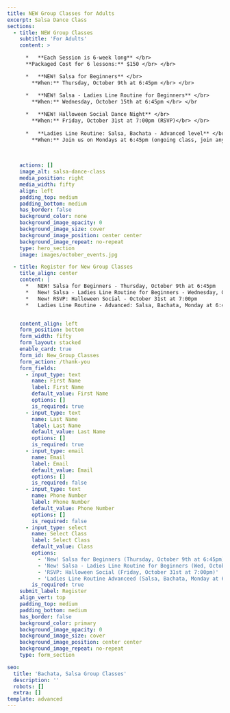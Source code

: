 ```yaml
---
title: NEW Group Classes for Adults
excerpt: Salsa Dance Class
sections:
  - title: NEW Group Classes
    subtitle: 'For Adults'
    content: >

      *   **Each Session is 6-week long** </br>
      **Packaged Cost for 6 lessons:** $150 </br> </br>

      *   **NEW! Salsa for Beginners** </br>
        **When:** Thursday, October 9th at 6:45pm </br> </br>

      *   **NEW! Salsa - Ladies Line Routine for Beginners** </br>
        **When:** Wednesday, October 15th at 6:45pm </br> </br
                                                            
      *   **NEW! Halloween Social Dance Night** </br>
        **When:** Friday, October 31st at 7:00pm (RSVP)</br> </br>
        
      *   **Ladies Line Routine: Salsa, Bachata - Advanced level** </br>
        **When:** Join us on Mondays at 6:45pm (ongoing class, join any time) </br> </br>
         
    
   
    actions: []
    image_alt: salsa-dance-class
    media_position: right
    media_width: fifty
    align: left
    padding_top: medium
    padding_bottom: medium
    has_border: false
    background_color: none
    background_image_opacity: 0
    background_image_size: cover
    background_image_position: center center
    background_image_repeat: no-repeat
    type: hero_section
    image: images/october_events.jpg

  - title: Register for New Group Classes
    title_align: center
    content: |
      *   NEW! Salsa for Beginners - Thursday, October 9th at 6:45pm
      *   New! Salsa - Ladies Line Routine for Beginners - Wednesday, October 15th at 6:45pm
      *   New! RSVP: Halloween Social - October 31st at 7:00pm
      *   Ladies Line Routine - Advanced: Salsa, Bachata, Monday at 6:45pm


    content_align: left
    form_position: bottom
    form_width: fifty
    form_layout: stacked
    enable_card: true
    form_id: New_Group_Classes
    form_action: /thank-you
    form_fields:
      - input_type: text
        name: First Name
        label: First Name
        default_value: First Name
        options: []
        is_required: true
      - input_type: text
        name: Last Name
        label: Last Name
        default_value: Last Name
        options: []
        is_required: true
      - input_type: email
        name: Email
        label: Email
        default_value: Email
        options: []
        is_required: false
      - input_type: text
        name: Phone Number
        label: Phone Number
        default_value: Phone Number
        options: []
        is_required: false
      - input_type: select
        name: Select Class
        label: Select Class
        default_value: Class
        options:
          - 'New! Salsa for Beginners (Thursday, October 9th at 6:45pm)'
          - 'New! Salsa - Ladies Line Routine for Beginners (Wed, October 15th at 6:45pm)'
          - 'RSVP: Halloween Social (Friday, October 31st at 7:00pm)'
          - 'Ladies Line Routine Advanceed (Salsa, Bachata, Monday at 6:45pm)'
        is_required: true
    submit_label: Register
    align_vert: top
    padding_top: medium
    padding_bottom: medium
    has_border: false
    background_color: primary
    background_image_opacity: 0
    background_image_size: cover
    background_image_position: center center
    background_image_repeat: no-repeat
    type: form_section

seo:
  title: 'Bachata, Salsa Group Classes'
  description: ''
  robots: []
  extra: []
template: advanced
---
```


